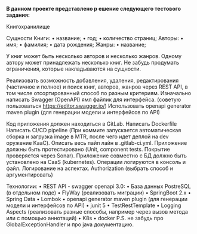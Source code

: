 ****В данном проекте представлено р
ешение следующего тестового задания:****

Книгохранилище

Сущности 
Книги:
•	название;
•	год;
•	количество страниц;
Авторы:
•	имя;
•	фамилия;
•	дата рождения;
Жанры:
•	название;


У книг может быть несколько авторов и несколько жанров. Одному автору может принадлежать несколько книг. Не забудь продумать ограничения, которые накладываются на сущности.

Реализовать возможность добавления, удаления, редактирования (частичное и полное) и поиск книг, авторов, жанров через REST API, в том числе отсортированный способ по разным критериям.
Изначально написать Swagger (OpenAPI) ямл файлик для интерфейса. (советую пользоваться https://editor.swagger.io/)
Использовать openapi generator maven plugin (для генерации модели и интерфейсов по API)

Код приложения должен находиться в GitLab.
Написать Dockerfile
Написать CI/CD pipeline (При коммите запускается автоматическая сборка и загрузка image в MTR, после чего идет деплой на dev оружение КааС). Описать весь пайп лайн в  .gitlab-ci.yml.
Приложение должны быть протестировано (Unit, component tests. Покрытие проверяется через Sonar).
Приложение совместно с БД должно быть установлено на CaaS (kubernetes).
Операции логируются в консоль и файл. Логирование на аспектах.
Authorization (выбрать способ и аргументировать)

Технологии:
•	REST API - swagger openapi 3.0:
•	База данных PostreSQL (в отдельном поде)
•	FlyWay (реализовать миграции)
•	SpringBoot 2.x
•	Spring Data
•	Lombok
•	openapi generator maven plugin (для генерации модели и интерфейсов по API)
•	junit 5
•	TestRestTemplate
•	Logging Aspects (реализовать разные способы, например через вызов метода или с помощью аннотаций)
•	K8s
•	docker
P.S. не забудь про GlobalExceptionHandler и про java документацию.
